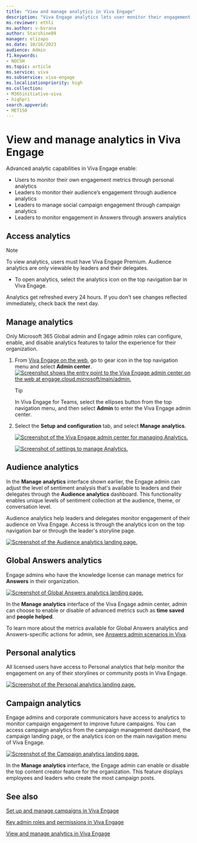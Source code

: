 ```yaml
---
title: "View and manage analytics in Viva Engage"
description: "Viva Engage analytics lets user monitor their engagement metrics and leaders monitor audience engagement (audience analytics), campaign engagement, and monitor engagement in Answers."
ms.reviewer: ethli
ms.author: v-bvrana
author: Starshine89
manager: elizapo
ms.date: 10/16/2023
audience: Admin
f1.keywords:
- NOCSH
ms.topic: article
ms.service: viva
ms.subservice: viva-engage
ms.localizationpriority: high
ms.collection:  
- M365initiative-viva
- highpri
search.appverid:
- MET150
---
```



# View and manage analytics in Viva Engage

Advanced analytic capabilities in Viva Engage enable:
- Users to monitor their own engagement metrics through personal analytics
- Leaders to monitor their audience’s engagement through audience analytics
- Leaders to manage social campaign engagement through campaign analytics
- Leaders to monitor engagement in Answers through answers analytics

## Access analytics

>[!NOTE]
>To view analytics, users must have Viva Engage Premium. Audience analytics are only viewable by leaders and their delegates.

- To open analytics, select the analytics icon on the top navigation bar in Viva Engage.

Analytics get refreshed every 24 hours. If you don’t see changes reflected immediately, check back the next day.

## Manage analytics

Only Microsoft 365 Global admin and Engage admin roles can configure, enable, and disable analytics features to tailor the experience for their organization.

1. From [Viva Engage on the web](https://www.engage.cloud.microsoft/main/admin), go to gear icon in the top navigation menu and select **Admin center**.
[![Screenshot shows the entry point to the Viva Engage admin center on the web at engage.cloud.microsoft/main/admin.](/viva/media/engage/admin/web-admin-entry.png)](/viva/media/engage/admin/web-admin-entry.png#lightbox)

    >[!TIP]
    >In Viva Engage for Teams, select the ellipses button from the top navigation menu, and then select **Admin** to enter the Viva Engage admin center.

1. Select the **Setup and configuration** tab, and select **Manage analytics**.

    [![Screenshot of the Viva Engage admin center for managing Analytics.](/Viva/media/engage/admin/manage-analytics-eac.png)](/Viva/media/engage/admin/manage-analytics-eac.png#lightbox)

    [![Screenshot of settings to manage Analytics.](/Viva/media/engage/admin/analytics-admin-settings.png)](/Viva/media/engage/admin/analytics-admin-settings.png#lightbox)

## Audience analytics  

In the **Manage analytics** interface shown earlier, the Engage admin can adjust the level of sentiment analysis that's available to leaders and their delegates through the **Audience analytics** dashboard. This functionality enables unique levels of sentiment collection at the audience, theme, or conversation level.

Audience analytics help leaders and delegates monitor engagement of their audience on Viva Engage. Access is through the analytics icon on the top navigation bar or through the leader's storyline page.

[![Screenshot of the Audience analytics landing page.](/Viva/media/engage/admin/audience-analytics.png)](/Viva/media/engage/admin/audience-analytics.png#lightbox)

## Global Answers analytics

Engage admins who have the knowledge license can manage metrics for **Answers** in their organization.

[![Screenshot of Global Answers analytics landing page.](/Viva/media/engage/admin/global-answers-analytics.png)](/Viva/media/engage/admin/global-answers-analytics.png#lightbox)

In the **Manage analytics** interface of the Viva Engage admin center, admin can choose to enable or disable of advanced metrics such as **time saved** and **people helped**.  

To learn more about the metrics available for Global Answers analytics and Answers-specific actions for admin, see [Answers admin scenarios in Viva](/Viva/engage/eac-answers-admin-scenarios).

## Personal analytics  

All licensed users have access to Personal analytics that help monitor the engagement on any of their storylines or community posts in Viva Engage.

[![Screenshot of the Personal analytics landing page.](/Viva/media/engage/admin/personal-analytics-admin.png)](/Viva/media/engage/admin/personal-analytics-admin.png#lightbox)

## Campaign analytics  

Engage admins and corporate communicators have access to analytics to monitor campaign engagement to improve future campaigns. You can access campaign analytics from the campaign management dashboard, the campaign landing page, or the analytics icon on the main navigation menu of Viva Engage.

[![Screenshot of the Campaign analytics landing page.](/Viva/media/engage/admin/campaign-analytics.png)](/Viva/media/engage/admin/campaign-analytics.png#lightbox)

In the **Manage analytics** interface, the Engage admin can enable or disable the top content creator feature for the organization. This feature displays employees and leaders who create the most campaign posts.

## See also

[Set up and manage campaigns in Viva Engage](/viva/engage/campaigns)

[Key admin roles and permissions in Viva Engage](/viva/engage/eac-key-admin-roles-permissions)

[View and manage analytics in Viva Engage](/Viva/engage/analytics)
